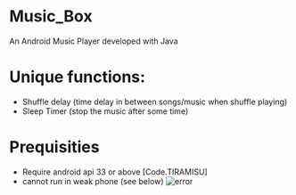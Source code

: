 # Music_Box
An Android Music Player developed with Java 

# Unique functions:
- Shuffle delay (time delay in between songs/music when shuffle playing)
- Sleep Timer (stop the music after some time)

# Prequisities
- Require android api 33 or above [Code.TIRAMISU]
- cannot run in weak phone (see below)
![error](https://user-images.githubusercontent.com/106484271/216257130-a912c858-85f3-4d5d-be1e-ebc1c04ab50a.png)

